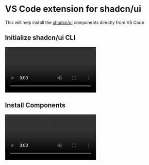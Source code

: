 # VS Code extension for shadcn/ui

This will help install the [shadcn/ui](https://ui.shadcn.com) components directly from VS Code


## Initialize shadcn/ui CLI

<video src="https://github.com/SuhelMakkad/vscode-shadcn-ui/assets/demo-videos/install-cli.mp4"></video>


## Install Components

<video src="https://github.com/SuhelMakkad/vscode-shadcn-ui/assets/demo-videos/add-component.mp4"></video>
